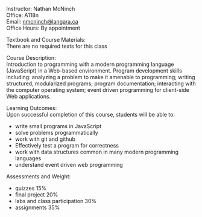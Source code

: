 Instructor: Nathan McNinch  
Office: A118n  
Email: nmcninch@langara.ca  
Office Hours: By appointment

Textbook and Course Materials:  
There are no required texts for this class

Course Description:  
Introduction to programming with a modern programming language (JavaScript) in
a Web-based environment. Program development skills including: analyzing a
problem to make it amenable to programming; writing structured, modularized
programs; program documentation; interacting with the computer operating
system; event driven programming for client-side Web applications.

Learning Outcomes:  
Upon successful completion of this course, students will be able to:  
- write small programs in JavaScript
- solve problems programmatically
- work with git and github
- Effectively test a program for correctness
- work with data structures common in many modern programming languages
- understand event driven web programming

Assessments and Weight:  
- quizzes 15%
- final project 20%
- labs and class participation 30%
- assignments 35%
